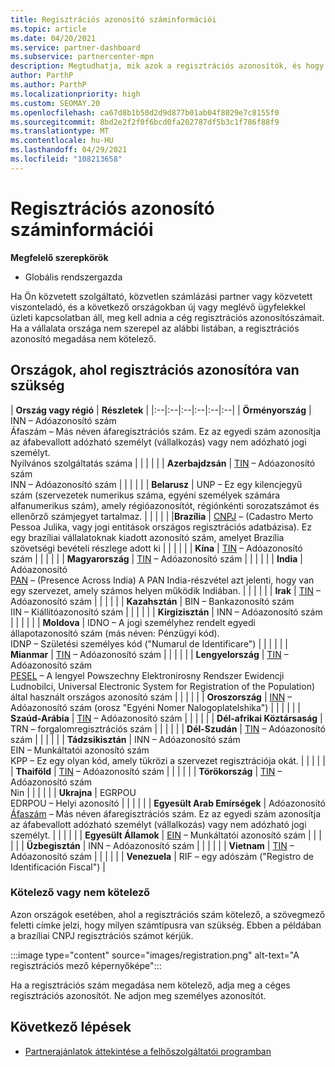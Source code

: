 ```yaml
---
title: Regisztrációs azonosító száminformációi
ms.topic: article
ms.date: 04/20/2021
ms.service: partner-dashboard
ms.subservice: partnercenter-mpn
description: Megtudhatja, mik azok a regisztrációs azonosítók, és hogy kötelezőek-e az Ön országában.
author: ParthP
ms.author: ParthP
ms.localizationpriority: high
ms.custom: SEOMAY.20
ms.openlocfilehash: ca67d8b1b50d2d9d877b01ab04f8029e7c8155f0
ms.sourcegitcommit: 8bd2e2f2f0f6bcd0fa202787df5b3c1f786f88f9
ms.translationtype: MT
ms.contentlocale: hu-HU
ms.lasthandoff: 04/29/2021
ms.locfileid: "108213658"
---
```

# <a name="registration-id-number-information"></a>Regisztrációs azonosító száminformációi

**Megfelelő szerepkörök**

- Globális rendszergazda
 
Ha Ön közvetett szolgáltató, közvetlen számlázási partner vagy közvetett viszonteladó, és a következő országokban új vagy meglévő ügyfelekkel üzleti kapcsolatban áll, meg kell adnia a cég regisztrációs azonosítószámait. Ha a vállalata országa nem szerepel az alábbi listában, a regisztrációs azonosító megadása nem kötelező.

## <a name="countries-where-registration-id-is-required"></a>Országok, ahol regisztrációs azonosítóra van szükség

| **Ország vagy régió** | **Részletek** |
|:--|:--|:--|:--|:--|:--|
| **Örményország** | INN – Adóazonosító szám<br>Áfaszám – Más néven áfaregisztrációs szám. Ez az egyedi szám azonosítja az áfabevallott adózható személyt (vállalkozás) vagy nem adózható jogi személyt.<br>Nyilvános szolgáltatás száma |  |  | |  |
| **Azerbajdzsán**  | [TIN](http://www.oecd.org/tax/automatic-exchange/crs-implementation-and-assistance/tax-identification-numbers/Azerbaijan-TIN.pdf) – Adóazonosító szám<br>INN – Adóazonosító szám |  |  |  |  |
| **Belarusz**  | UNP – Ez egy kilencjegyű szám (szervezetek numerikus száma, egyéni személyek számára alfanumerikus szám), amely régióazonosítót, régiónkénti sorozatszámot és ellenőrző számjegyet tartalmaz. |  |  |  |  |
|**Brazília** | [CNPJ](http://www.oecd.org/tax/automatic-exchange/crs-implementation-and-assistance/tax-identification-numbers/Brazil-TIN.pdf) – (Cadastro Merto Pessoa Julika, vagy jogi entitások országos regisztrációs adatbázisa). Ez egy brazíliai vállalatoknak kiadott azonosító szám, amelyet Brazília szövetségi bevételi részlege adott ki  |  |  |  |  |
| **Kína** | [TIN](http://www.oecd.org/tax/automatic-exchange/crs-implementation-and-assistance/tax-identification-numbers/China-TIN.pdf) – Adóazonosító szám |  |  |  |  |
| **Magyarország**  | [TIN](http://www.oecd.org/tax/automatic-exchange/crs-implementation-and-assistance/tax-identification-numbers/Hungary-TIN.pdf) – Adóazonosító szám |  |  |  |  |
| **India** | Adóazonosító<br>[PAN](http://www.oecd.org/tax/automatic-exchange/crs-implementation-and-assistance/tax-identification-numbers/India-TIN.pdf) – (Presence Across India) A PAN India-részvétel azt jelenti, hogy van egy szervezet, amely számos helyen működik Indiában. |  |  |  |  |
| **Irak** | [TIN](http://www.oecd.org/tax/automatic-exchange/crs-implementation-and-assistance/tax-identification-numbers/) – Adóazonosító szám |  |  |  |  |
| **Kazahsztán**  | BIN – Bankazonosító szám<br>IIN – Kiállítóazonosító szám |  |  |  |  |
| **Kirgizisztán**  | INN – Adóazonosító szám |  |  |  |  |
| **Moldova**  | IDNO – A jogi személyhez rendelt egyedi állapotazonosító szám (más néven: Pénzügyi kód).<br>IDNP – Születési személyes kód ("Numarul de Identificare") |  |  |  |  |
| **Mianmar** | [TIN](http://www.oecd.org/tax/automatic-exchange/crs-implementation-and-assistance/tax-identification-numbers/) – Adóazonosító szám |  |  |  |  |
| **Lengyelország**  | [TIN](http://www.oecd.org/tax/automatic-exchange/crs-implementation-and-assistance/tax-identification-numbers/Poland-TIN.pdf) – Adóazonosító szám<br>[PESEL](http://www.oecd.org/tax/automatic-exchange/crs-implementation-and-assistance/tax-identification-numbers/Poland-TIN.pdf) – A lengyel Powszechny Elektronirosny Rendszer Ewidencji Ludnobilci, Universal Electronic System for Registration of the Population) által használt országos azonosító szám |  |  |  |  |
| **Oroszország**  | [INN](http://www.oecd.org/tax/automatic-exchange/crs-implementation-and-assistance/tax-identification-numbers/Russia-TIN.pdf) – Adóazonosító szám (orosz "Egyéni Nomer Nalogoplatelshika") |  |  |  |  |
| **Szaúd-Arábia** | [TIN](http://www.oecd.org/tax/automatic-exchange/crs-implementation-and-assistance/tax-identification-numbers/Saudi-Arabia-TIN.pdf) – Adóazonosító szám |  |  |  |  |
| **Dél-afrikai Köztársaság** | TRN – forgalomregisztrációs szám |  |  |  |  |
| **Dél-Szudán** | [TIN](http://www.oecd.org/tax/automatic-exchange/crs-implementation-and-assistance/tax-identification-numbers/) – Adóazonosító szám |  |  |  |  |
| **Tádzsikisztán**  | INN – Adóazonosító szám<br>EIN – Munkáltatói azonosító szám<br>KPP – Ez egy olyan kód, amely tükrözi a szervezet regisztrációja okát. |  |  |  |  |
| **Thaiföld** | [TIN](http://www.oecd.org/tax/automatic-exchange/crs-implementation-and-assistance/tax-identification-numbers/) – Adóazonosító szám |  |  |  |  |
| **Törökország** | [TIN](http://www.oecd.org/tax/automatic-exchange/crs-implementation-and-assistance/tax-identification-numbers/Turkey-TIN.pdf) – Adóazonosító szám<br>Nin |  |  |  |  |
| **Ukrajna**  | EGRPOU<br>EDRPOU – Helyi azonosító |  |  |  |  |
| **Egyesült Arab Emírségek** | Adóazonosító<br>[Áfaszám](http://www.oecd.org/tax/automatic-exchange/crs-implementation-and-assistance/tax-identification-numbers/UAE-TIN.pdf) – Más néven áfaregisztrációs szám. Ez az egyedi szám azonosítja az áfabevallott adózható személyt (vállalkozás) vagy nem adózható jogi személyt. |  |  |  |  |
| **Egyesült Államok** | [EIN](https://irs.ein-forms-gov.com/?keyword=employer%20identification%20number&source=Google&network=o&device=c&devicemodel=&mobile=&adposition%5d&targetid=kwd-81501461534755:loc-190&msclkid=458d3159f6051392f5286e8e75ed79ce) – Munkáltatói azonosító szám |  |  |  |  |
| **Üzbegisztán**  | INN – Adóazonosító szám |  |  |  |  |
| **Vietnam** | [TIN](http://www.oecd.org/tax/automatic-exchange/crs-implementation-and-assistance/tax-identification-numbers/) – Adóazonosító szám |  |  |  |  |
| **Venezuela** | RIF – egy adószám ("Registro de Identificación Fiscal") |  

### <a name="mandatory-or-optional"></a>Kötelező vagy nem kötelező
 
Azon országok esetében, ahol a regisztrációs szám kötelező, a szövegmező feletti címke jelzi, hogy milyen számtípusra van szükség.
Ebben a példában a brazíliai CNPJ regisztrációs számot kérjük.

:::image type="content" source="images/registration.png" alt-text="A regisztrációs mező képernyőképe":::

Ha a regisztrációs szám megadása nem kötelező, adja meg a céges regisztrációs azonosítót. Ne adjon meg személyes azonosítót.

## <a name="next-steps"></a>Következő lépések

- [Partnerajánlatok áttekintése a felhőszolgáltatói programban](csp-offers.md)